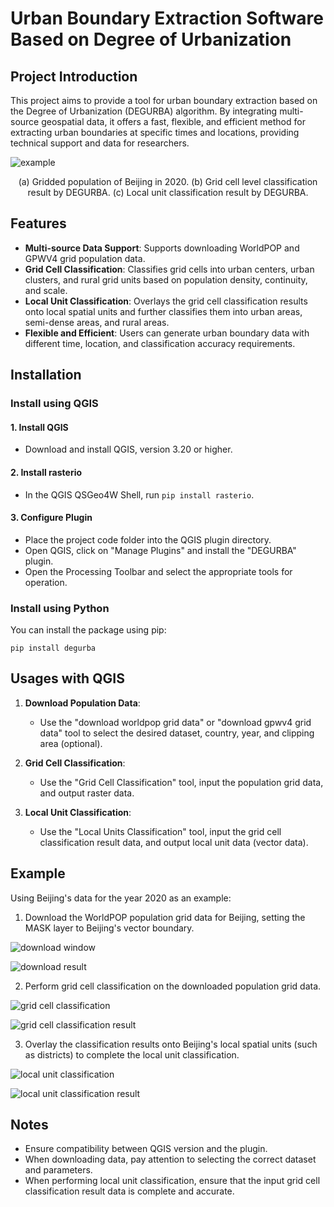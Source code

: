 # Urban Boundary Extraction Software Based on Degree of Urbanization

## Project Introduction

This project aims to provide a tool for urban boundary extraction based on the Degree of Urbanization (DEGURBA) algorithm. By integrating multi-source geospatial data, it offers a fast, flexible, and efficient method for extracting urban boundaries at specific times and locations, providing technical support and data for researchers.

![example](./figs/bj_result.jpg)
<center>
(a) Gridded population of Beijing in 2020.
(b) Grid cell level classification result by DEGURBA. 
(c) Local unit classification result by DEGURBA.
</center>

## Features

- **Multi-source Data Support**: Supports downloading WorldPOP and GPWV4 grid population data.
- **Grid Cell Classification**: Classifies grid cells into urban centers, urban clusters, and rural grid units based on population density, continuity, and scale.
- **Local Unit Classification**: Overlays the grid cell classification results onto local spatial units and further classifies them into urban areas, semi-dense areas, and rural areas.
- **Flexible and Efficient**: Users can generate urban boundary data with different time, location, and classification accuracy requirements.

## Installation

### Install using QGIS

#### 1. Install QGIS
- Download and install QGIS, version 3.20 or higher.

#### 2. Install rasterio
- In the QGIS QSGeo4W Shell, run `pip install rasterio`.

#### 3. Configure Plugin
- Place the project code folder into the QGIS plugin directory.
- Open QGIS, click on "Manage Plugins" and install the "DEGURBA" plugin.
- Open the Processing Toolbar and select the appropriate tools for operation.

### Install using Python

You can install the package using pip:

~~~
pip install degurba
~~~

## Usages with QGIS

1. **Download Population Data**:
   - Use the "download worldpop grid data" or "download gpwv4 grid data" tool to select the desired dataset, country, year, and clipping area (optional).

2. **Grid Cell Classification**:
   - Use the "Grid Cell Classification" tool, input the population grid data, and output raster data.

3. **Local Unit Classification**:
   - Use the "Local Units Classification" tool, input the grid cell classification result data, and output local unit data (vector data).

## Example

Using Beijing's data for the year 2020 as an example:

1. Download the WorldPOP population grid data for Beijing, setting the MASK layer to Beijing's vector boundary.

![download window](./figs/download_1.png)

![download result](./figs/download_2.png)

2. Perform grid cell classification on the downloaded population grid data.

![grid cell classification](./figs/grid_cell_classification_1.png)

![grid cell classification result](./figs/grid_cell_classification_2.png)

3. Overlay the classification results onto Beijing's local spatial units (such as districts) to complete the local unit classification.

![local unit classification](./figs/local_unit_classification_1.png)

![local unit classification result](./figs/local_unit_classification_2.png)

## Notes

- Ensure compatibility between QGIS version and the plugin.
- When downloading data, pay attention to selecting the correct dataset and parameters.
- When performing local unit classification, ensure that the input grid cell classification result data is complete and accurate.
